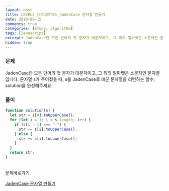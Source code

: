 ```yaml
---
layout: post
title: LEVEL2_프로그래머스_JadenCase 문자열 만들기
date: 2019-09-15
comments: true
categories: [Study, algorithm]
tags: [Javascript]
excerpt: JadenCase란 모든 단어의 첫 문자가 대문자이고, 그 외의 알파벳은 소문자인 문자열입니다. 문자열 s가 주어졌을 때, s를 JadenCase로 바꾼 문자열을 리턴하는 함수, solution을 완성해주세요.
hidden: true
---
```


### 문제

JadenCase란 모든 단어의 첫 문자가 대문자이고, 그 외의 알파벳은 소문자인 문자열입니다. 문자열 s가 주어졌을 때, s를 JadenCase로 바꾼 문자열을 리턴하는 함수, solution을 완성해주세요.

### 풀이

```javascript
function solution(s) {
  let str = s[0].toUpperCase();
  for (let i = 1; i < s.length; i++) {
    if (s[i - 1] === " ") {
      str += s[i].toUpperCase();
    } else {
      str += s[i].toLowerCase();
    }
  }
  return str;
}
```

<br>
<span class="reference">문제바로가기</span>

[JadenCase 문자열 만들기](https://programmers.co.kr/learn/courses/30/lessons/12951)
